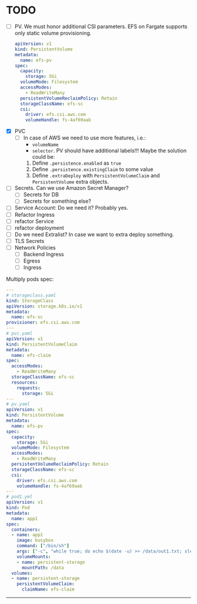 # TODO
- [ ] PV. We must honor additional CSI parameters. EFS on Fargate supports only static volume provisioning.
  ```yaml
  apiVersion: v1
  kind: PersistentVolume
  metadata:
    name: efs-pv
  spec:
    capacity:
      storage: 5Gi
    volumeMode: Filesystem
    accessModes:
      - ReadWriteMany
    persistentVolumeReclaimPolicy: Retain
    storageClassName: efs-sc
    csi:
      driver: efs.csi.aws.com
      volumeHandle: fs-4af69aab
  ```
- [x] PVC
  - [ ] In case of AWS we need to use more features, i.e.:
    * `volumeName`
    * `selector`. PV should have additional labels!!!
    Maybe the solution could be:
    1. Define `.persistence.enabled` as `true`
    2. Define `.persistence.existingClaim` to some value
    3. Define `.extraDeploy` with `PersistentVolumeClaim` and `PersistentVolume` extra objects. 
- [ ] Secrets. Can we use Amazon Secret Manager?
  * [ ] Secrets for DB
  * [ ] Secrets for something else?
- [ ] Service Account: Do we need it? Probably yes.
- [ ] Refactor Ingress
- [ ] refactor Service
- [ ] refactor deployment
- [ ] Do we need Extralist? In case we want to extra deploy something.
- [ ] TLS Secrets
- [ ] Network Policies
  * [ ] Backend Ingress
  * [ ] Egress
  * [ ] Ingress

Multiply pods spec:
```yaml
---
# storageclass.yaml
kind: StorageClass
apiVersion: storage.k8s.io/v1
metadata:
  name: efs-sc
provisioner: efs.csi.aws.com
---
# pvc.yaml
apiVersion: v1
kind: PersistentVolumeClaim
metadata:
  name: efs-claim
spec:
  accessModes:
    - ReadWriteMany
  storageClassName: efs-sc
  resources:
    requests:
      storage: 5Gi
---
# pv.yaml
apiVersion: v1
kind: PersistentVolume
metadata:
  name: efs-pv
spec:
  capacity:
    storage: 5Gi
  volumeMode: Filesystem
  accessModes:
    - ReadWriteMany
  persistentVolumeReclaimPolicy: Retain
  storageClassName: efs-sc
  csi:
    driver: efs.csi.aws.com
    volumeHandle: fs-4af69aab
---
# pod1.yml
apiVersion: v1
kind: Pod
metadata:
  name: app1
spec:
  containers:
  - name: app1
    image: busybox
    command: ["/bin/sh"]
    args: ["-c", "while true; do echo $(date -u) >> /data/out1.txt; sleep 5; done"]
    volumeMounts:
    - name: persistent-storage
      mountPath: /data
  volumes:
  - name: persistent-storage
    persistentVolumeClaim:
      claimName: efs-claim
```


---
[Bitnami Chart Template]: https://github.com/bitnami/charts/tree/main/bitnami/ghost/templates
[PersistentVolumeClaim API Ref]: https://docs.openshift.com/container-platform/3.11/rest_api/core/persistentvolumeclaim-core-v1.html
[PV and PVCs Examples]: https://rtfm.co.ua/ru/kubernetes-persistentvolume-i-persistentvolumeclaim-obzor-i-primery/

